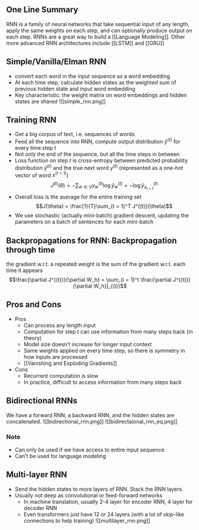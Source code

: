 ## One Line Summary
RNN is a family of neural networks that take sequential input of any length, apply the same weights on each step, and can optionally produce output on each step. RNNs are a great way to build a [[Language Modeling]]. Other more advanced RNN architectures include [[LSTM]] and [[GRU]]

## Simple/Vanilla/Elman RNN
- convert each word in the input sequence as a word embedding
- At each time step, calculate hidden states as the weighted sum of previous hidden state and input word embedding
- Key characteristic: the weight matrix on word embeddings and hidden states are shared
	![[simple_rnn.png]]
## Training RNN
- Get a big corpus of text, i.e. sequences of words
- Feed all the sequence into RNN, compute output distribution $\hat{y}^{(t)}$ for every time step $t$
- Not only the end of the sequence, but all the time steps in between
- Loss function on step $t$ is cross-entropy between predicted probability distribution $\hat{y}^{(t)}$ and the true next word $y^{(t)}$ (represented as a one-hot vector of word $x^{(t+1)}$) $$J^{(t)}(\theta) = - \sum_{w\in V} y_w^{(t)}\log \hat{y}_w^{(t)} = - \log \hat{y}_{x_{t+1}}^{(t)}$$
- Overall loss is the average for the entire training set $$J(\theta) = \frac{1}{T}\sum_{t = 1}^T J^{(t)}(\theta)$$
- We use stochastic (actually mini-batch) gradient descent, updating the parameters on a batch of sentences for each mini-batch
## Backpropagations for RNN: **Backpropagation through time**
the gradient w.r.t. a repeated weight is the sum of the gradient w.r.t. each time it appears $$\frac{\partial J^{(t)}}{\partial W_h} = \sum_{i = 1}^t \frac{\partial J^{(t)}}{\partial W_h}|_{(i)}$$
## Pros and Cons
- Pros
	- Can process any length input
	- Computation for step t can use information from many steps back (in theory)
	- Model size doesn't increase for longer input context
	- Same weights applied on every time step, so there is symmetry in how inputs are processed
	- [[Vanishing and Exploding Gradients]]
- Cons
	- Recurrent computation is slow
	- In practice, difficult to access information from many steps back
## Bidirectional RNNs
We have a forward RNN, a backward RNN, and the hidden states are concatenated.
![[bidirectional_rnn.png]]
![[bidirectaional_rnn_eq.png]]
### Note
- Can only be used if we have access to entire input sequence
- Can't be used for language modeling
## Multi-layer RNN
- Send the hidden states to more layers of RNN. Stack the RNN layers.
- Usually not deep as convolutional or feed-forward networks
	- In machine translation, usually 2-4 layer for encoder RNN, 4 layer for decoder RNN
	- Even transformers just have 12 or 24 layers (with a lot of skip-like connections to help training)
![[multilayer_rnn.png]]